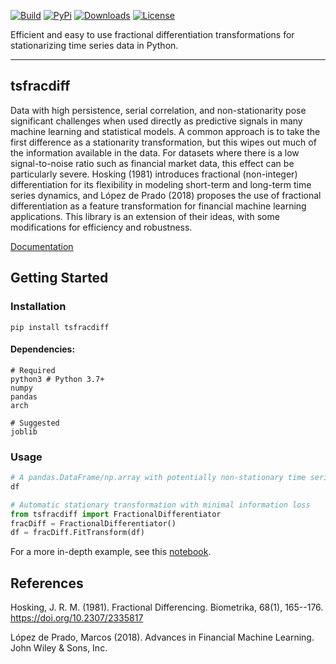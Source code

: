 [![Build](https://img.shields.io/github/actions/workflow/status/adamvvu/tsfracdiff/tsfracdiff_tests.yml?style=for-the-badge)](https://github.com/adamvvu/tsfracdiff/actions/workflows/tsfracdiff_tests.yml)
[![PyPi](https://img.shields.io/pypi/v/tsfracdiff?style=for-the-badge)](https://pypi.org/project/tsfracdiff/)
[![Downloads](https://img.shields.io/pypi/dm/tsfracdiff?style=for-the-badge)](https://pypi.org/project/tsfracdiff/)
[![License](https://img.shields.io/badge/license-MIT-green?style=for-the-badge)](https://github.com/adamvvu/tsfracdiff/blob/master/LICENSE)

Efficient and easy to use fractional differentiation transformations for
stationarizing time series data in Python.

------------------------------------------------------------------------

## **tsfracdiff**

Data with high persistence, serial correlation, and non-stationarity
pose significant challenges when used directly as predictive signals in
many machine learning and statistical models. A common approach is to
take the first difference as a stationarity transformation, but this
wipes out much of the information available in the data. For datasets
where there is a low signal-to-noise ratio such as financial market
data, this effect can be particularly severe. Hosking (1981) introduces
fractional (non-integer) differentiation for its flexibility in modeling
short-term and long-term time series dynamics, and López de Prado (2018)
proposes the use of fractional differentiation as a feature
transformation for financial machine learning applications. This library
is an extension of their ideas, with some modifications for efficiency
and robustness.

[Documentation](https://adamvvu.github.io/tsfracdiff/docs/)

## Getting Started

### Installation

`pip install tsfracdiff`

#### Dependencies:

    # Required
    python3 # Python 3.7+
    numpy
    pandas
    arch

    # Suggested
    joblib

### Usage

``` python
# A pandas.DataFrame/np.array with potentially non-stationary time series
df 

# Automatic stationary transformation with minimal information loss
from tsfracdiff import FractionalDifferentiator
fracDiff = FractionalDifferentiator()
df = fracDiff.FitTransform(df)
```

For a more in-depth example, see this
[notebook](https://adamvvu.github.io/tsfracdiff/examples/Example.html).

## References

Hosking, J. R. M. (1981). Fractional Differencing. Biometrika, 68(1),
165--176. <https://doi.org/10.2307/2335817>

López de Prado, Marcos (2018). Advances in Financial Machine Learning.
John Wiley & Sons, Inc.
